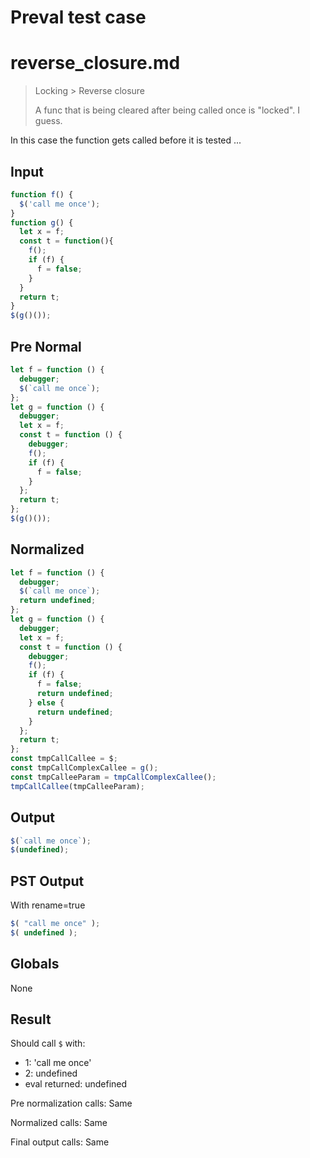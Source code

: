 # Preval test case

# reverse_closure.md

> Locking > Reverse closure
>
> A func that is being cleared after being called once is "locked". I guess.

In this case the function gets called before it is tested ...

## Input

`````js filename=intro
function f() {
  $('call me once');
}
function g() {
  let x = f;
  const t = function(){
    f();
    if (f) {
      f = false;
    }
  }
  return t;
}
$(g()());
`````

## Pre Normal

`````js filename=intro
let f = function () {
  debugger;
  $(`call me once`);
};
let g = function () {
  debugger;
  let x = f;
  const t = function () {
    debugger;
    f();
    if (f) {
      f = false;
    }
  };
  return t;
};
$(g()());
`````

## Normalized

`````js filename=intro
let f = function () {
  debugger;
  $(`call me once`);
  return undefined;
};
let g = function () {
  debugger;
  let x = f;
  const t = function () {
    debugger;
    f();
    if (f) {
      f = false;
      return undefined;
    } else {
      return undefined;
    }
  };
  return t;
};
const tmpCallCallee = $;
const tmpCallComplexCallee = g();
const tmpCalleeParam = tmpCallComplexCallee();
tmpCallCallee(tmpCalleeParam);
`````

## Output

`````js filename=intro
$(`call me once`);
$(undefined);
`````

## PST Output

With rename=true

`````js filename=intro
$( "call me once" );
$( undefined );
`````

## Globals

None

## Result

Should call `$` with:
 - 1: 'call me once'
 - 2: undefined
 - eval returned: undefined

Pre normalization calls: Same

Normalized calls: Same

Final output calls: Same
